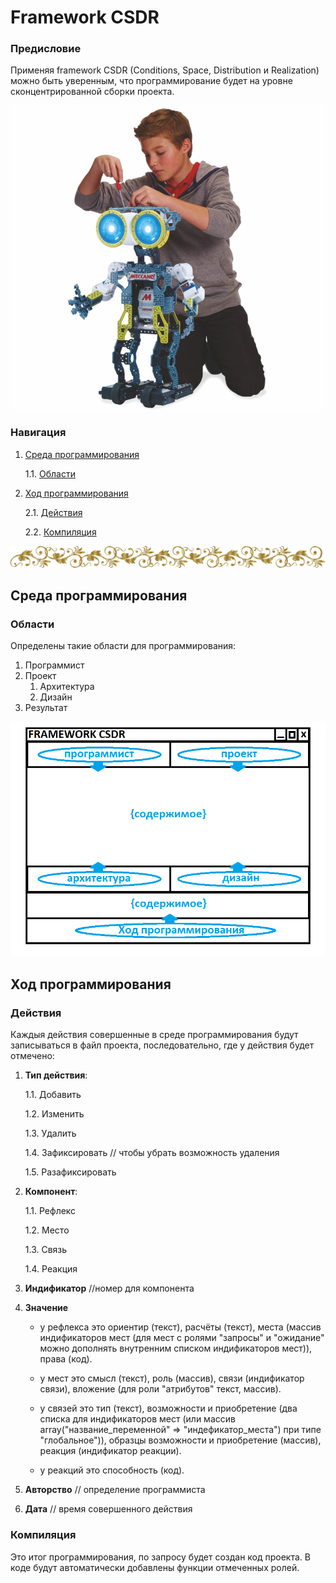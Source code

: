 # Framework CSDR

<h3>Предисловие</h3>

Применяя framework CSDR (Conditions, Space, Distribution и Realization) можно быть уверенным, что программирование будет на уровне сконцентрированной сборки проекта.

![](./Картинки/robot.jpg)


<h3>Навигация</h3>

1. <a href="#Среда-программирования">Среда программирования</a>

     1.1. <a href="#Области">Области</a>

2. <a href="#Ход-программирования">Ход программирования</a>
    
    2.1. <a href="#Действия">Действия</a>
    
    2.2. <a href="#Компиляция">Компиляция</a>
    
![---------------------](./Картинки/hr.png)

<h2>Среда программирования</h2>

<h3>Области</h3>

Определены такие области для программирования:
1. Программист
2. Проект
    1. Архитектура
    2. Дизайн
3. Результат

![](./Картинки/program/shablon1.png)

<h2>Ход программирования</h2>

<h3>Действия</h3>

Каждыя действия совершенные в среде программирования будут записываться в файл проекта, последовательно, где у действия будет отмечено:

1. **Тип действия**:

     1.1. Добавить
     
     1.2. Изменить
     
     1.3. Удалить
     
     1.4. Зафиксировать // чтобы убрать возможность удаления
     
     1.5. Разафиксировать
2. **Компонент**:

     1.1. Рефлекс
     
     1.2. Место
     
     1.3. Связь
     
     1.4. Реакция

3. **Индификатор** //номер для компонента

4. **Значение**

     - у рефлекса это ориентир (текст), расчёты (текст), места (массив индификаторов мест (для мест с ролями "запросы" и "ожидание" можно дополнять внутренним списком индификаторов мест)), права (код).
    
     - у мест это смысл (текст), роль (массив), связи (индификатор связи), вложение (для роли "атрибутов" текст, массив).
     
     - у связей это тип (текст), возможности и приобретение (два списка для индификаторов мест (или массив array("название_переменной" => "индефикатор_места") при типе "глобальное")), образцы возможности и приобретение (массив), реакция (индификатор реакции).
    
     - у реакций это способность (код).
     
5. **Авторство** // определение программиста
     
6. **Дата** // время совершенного действия

<h3>Компиляция</h3>

Это итог программирования, по запросу будет создан код проекта. В коде будут автоматически добавлены функции отмеченных ролей.
